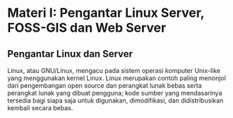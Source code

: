 # Materi I: Pengantar Linux Server, FOSS-GIS dan Web Server

## Pengantar Linux dan Server
Linux, atau GNU/Linux, mengacu pada sistem operasi komputer Unix-like yang menggunakan kernel Linux. Linux merupakan contoh paling menonjol dari pengembangan open source dan perangkat lunak bebas serta perangkat lunak yang dibuat pengguna; kode sumber yang mendasarinya tersedia bagi siapa saja untuk digunakan, dimodifikasi, dan didistribusikan kembali secara bebas.



